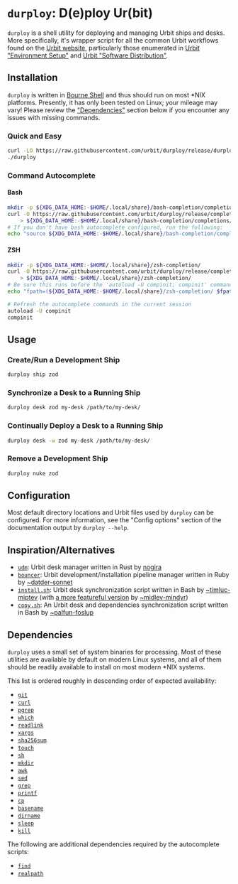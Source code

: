 # `durploy`: D(e)ploy Ur(bit) #

`durploy` is a shell utility for deploying and managing Urbit ships and desks.
More specifically, it's wrapper script for all the common Urbit workflows found
on the [Urbit website], particularly those enumerated in [Urbit "Environment
Setup"] and [Urbit "Software Distribution"].

## Installation ##

`durploy` is written in [Bourne Shell] and thus should run on most \*NIX platforms.
Presently, it has only been tested on Linux; your mileage may vary! Please
review the ["Dependencies"](#dependencies) section below if you encounter any
issues with missing commands.

### Quick and Easy ###

```bash
curl -LO https://raw.githubusercontent.com/urbit/durploy/release/durploy
./durploy
```

### Command Autocomplete ###

#### Bash ####

```bash
mkdir -p ${XDG_DATA_HOME:-$HOME/.local/share}/bash-completion/completions/
curl -O https://raw.githubusercontent.com/urbit/durploy/release/complete/durploy \
	> ${XDG_DATA_HOME:-$HOME/.local/share}/bash-completion/completions/
# If you don't have bash autocomplete configured, run the following:
echo "source ${XDG_DATA_HOME:-$HOME/.local/share}/bash-completion/completions/durploy" >> ~/.bashrc
```

#### ZSH ####

```bash
mkdir -p ${XDG_DATA_HOME:-$HOME/.local/share}/zsh-completion/
curl -O https://raw.githubusercontent.com/urbit/durploy/release/complete/_durploy \
	> ${XDG_DATA_HOME:-$HOME/.local/share}/zsh-completion/
# Be sure this runs before the 'autoload -U compinit; compinit' commands in your `.zshrc`
echo "fpath=(${XDG_DATA_HOME:-$HOME/.local/share}/zsh-completion/ $fpath)" >> $ZDOTDIR/.zshrc

# Refresh the autocomplete commands in the current session
autoload -U compinit
compinit
```

## Usage ##

### Create/Run a Development Ship ###

```bash
durploy ship zod
```

### Synchronize a Desk to a Running Ship ###

```bash
durploy desk zod my-desk /path/to/my-desk/
```

### Continually Deploy a Desk to a Running Ship ###

```bash
durploy desk -w zod my-desk /path/to/my-desk/
```

### Remove a Development Ship ###

```bash
durploy nuke zod
```

## Configuration ##

Most default directory locations and Urbit files used by `durploy` can be
configured. For more information, see the "Config options" section of the
documentation output by `durploy --help`.

## Inspiration/Alternatives ##

- [`udm`](https://github.com/nogira/udm): Urbit desk manager written in Rust by
  [nogira](https://github.com/nogira/)
- [`bouncer`](https://github.com/tloncorp/bouncer): Urbit
  development/installation pipeline manager written in Ruby by
  [~datder-sonnet](https://urbit.org/ids/~datder-sonnet)
- [`install.sh`](https://github.com/timlucmiptev/btc-agents/blob/master/install.sh):
  Urbit desk synchronization script written in Bash by
  [~timluc-miptev](https://urbit.org/ids/~timluc-miptev) (with [a more featureful
  version](https://github.com/johnhyde/turf/blob/main/bin/install.sh) by
  [~midlev-mindyr](https://urbit.org/ids/~midlev-mindyr))
- [`copy.sh`](https://github.com/Fang-/suite/blob/master/pkg/copy.sh): An
  Urbit desk and dependencies synchronization script written in Bash by
  [~palfun-foslup](https://urbit.org/ids/~palfun-foslup)

## Dependencies ##

`durploy` uses a small set of system binaries for processing. Most of these
utilities are available by default on modern Linux systems, and all of them
should be readily available to install on most modern \*NIX systems.

This list is ordered roughly in descending order of expected availability:

- [`git`](https://www.man7.org/linux/man-pages/man1/git.1.html)
- [`curl`](https://www.man7.org/linux/man-pages/man1/curl.1.html)
- [`pgrep`](https://www.man7.org/linux/man-pages/man1/pgrep.1.html)
- [`which`](https://linux.die.net/man/1/which)
- [`readlink`](https://www.man7.org/linux/man-pages/man1/readlink.1.html)
- [`xargs`](https://www.man7.org/linux/man-pages/man1/xargs.1p.html)
- [`sha256sum`](https://www.man7.org/linux/man-pages/man1/sha256sum.1.html)
- [`touch`](https://www.man7.org/linux/man-pages/man1/touch.1.html)
- [`sh`](https://www.man7.org/linux/man-pages/man1/sh.1p.html)
- [`mkdir`](https://www.man7.org/linux/man-pages/man1/mkdir.1p.html)
- [`awk`](https://www.man7.org/linux/man-pages/man1/awk.1p.html)
- [`sed`](https://www.man7.org/linux/man-pages/man1/sed.1p.html)
- [`grep`](https://www.man7.org/linux/man-pages/man1/grep.1p.html)
- [`printf`](https://www.man7.org/linux/man-pages/man1/printf.1p.html)
- [`cp`](https://www.man7.org/linux/man-pages/man1/cp.1p.html)
- [`basename`](https://www.man7.org/linux/man-pages/man1/basename.1p.html)
- [`dirname`](https://www.man7.org/linux/man-pages/man1/dirname.1p.html)
- [`sleep`](https://www.man7.org/linux/man-pages/man1/sleep.1p.html)
- [`kill`](https://www.man7.org/linux/man-pages/man1/kill.1.html)

The following are additional dependencies required by the autocomplete scripts:

- [`find`](https://www.man7.org/linux/man-pages/man1/find.1p.html)
- [`realpath`](https://www.man7.org/linux/man-pages/man1/realpath.1.html)


[Bourne Shell]: https://en.wikipedia.org/wiki/Bourne_shell
[Urbit website]: https://developers.urbit.org/
[Urbit "Environment Setup"]: https://developers.urbit.org/guides/core/environment
[Urbit "Software Distribution"]: https://developers.urbit.org/guides/additional/software-distribution
